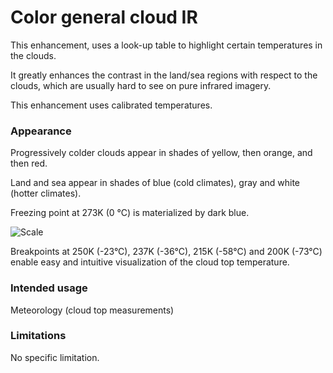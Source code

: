 # Color general cloud IR

This enhancement, uses a look-up table to highlight certain temperatures in the clouds.

It greatly enhances the contrast in the land/sea regions with respect to the clouds, which are usually hard to see on pure infrared imagery.

This enhancement uses calibrated temperatures.

### Appearance

Progressively colder clouds appear in shades of yellow, then orange, and then red.

Land and sea appear in shades of blue (cold climates), gray and white (hotter climates).

Freezing point at 273K (0 °C) is materialized by dark blue.

![Scale]("descriptions/img/ColorGeneralIRtempscale.png")

Breakpoints at 250K (-23°C), 237K (-36°C), 215K (-58°C) and 200K (-73°C) enable easy and intuitive visualization of the cloud top temperature.

### Intended usage

Meteorology (cloud top measurements)

### Limitations

No specific limitation.